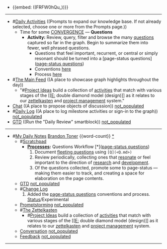 - {{embed: ((FRFW0hQu_))}}
- ---
- #[Daily Activities](<Daily Activities.md>) ((Prompts to expand our knowledge base. If not already selected, choose one or more from the Prompts page.))
    - Time for some [CONVERGENCE]([convergence](<convergence.md>)) — **Questions**
        - **Activity:** Review, query, filter and browse the many [questions](<questions.md>) captured so far in the graph. Begin to summarize them into fewer, well phrased questions. 
            - Questions that feel important, recurrent, or central or simply resonant should be turned into a [page-status questions]([page-status questions](<page-status questions.md>))
            - Conventions [here](((xfdvIW54z)))
            - Process [here](((5CxAQCSjk)))
- #[The Main Feed](<The Main Feed.md>) ((A place to showcase graph highlights throughout the day))  
    - "#[Project Ideas](<Project Ideas.md>) build a collection of [activities](<activities.md>) that match with various stages of the [[[E:](<[[E:.md>) double diamond model (design)]] as it relates to our [zettelkasten](<zettelkasten.md>) and [project management](<project management.md>) system."
- [Chat](<Chat.md>) ((A place to propose objects of discussion)) [not_populated](<not_populated.md>)
- #[Daily Log](<Daily Log.md>) ((A place to log milestone activities or sign-in to the graph)) [not_populated](<not_populated.md>)
- [GTD](<GTD.md>) ((Run the "Daily Review" smartblock)) [not_populated](<not_populated.md>) 
- ---
- #[My Daily Notes](<My Daily Notes.md>) [Brandon Toner](<Brandon Toner.md>) {{word-count}} [*]([bnt](<bnt.md>))
    - #[Scratchpad](<Scratchpad.md>) 
        - **[Processes](<Processes.md>):** Questions Workflow [*]([page-status questions](<page-status questions.md>))
            1. Document [fleeting questions](<fleeting questions.md>) using `[Q](<Q.md>)`
            2. Review periodically, collecting ones that [resonate]([resonance](<resonance.md>)) or feel important to the direction of [research](<research.md>) and [development](<development.md>).
            3. Of the questions collected, promote some to page-status — making them easier to track, and creating a space for elaboration on the page contents.
    - [GTD](<GTD.md>) [not_populated](<not_populated.md>)
    - #[Change Log](<Change Log.md>) 
        1. Added the [page-status questions](<page-status questions.md>) conventions and process. [Status](<Status.md>)/Experimental
    - [Promptstorming](<Promptstorming.md>) [not_populated](<not_populated.md>)
    - #[The Zettelkasten](<The Zettelkasten.md>) 
        - #[Project Ideas](<Project Ideas.md>) build a collection of [activities](<activities.md>) that match with various stages of the [[[E:](<[[E:.md>) double diamond model (design)]] as it relates to our [zettelkasten](<zettelkasten.md>) and [project management](<project management.md>) system.
    - [Conversation](<Conversation.md>) [not_populated](<not_populated.md>)
    - [Feedback](<Feedback.md>)  [not_populated](<not_populated.md>)
- ---
